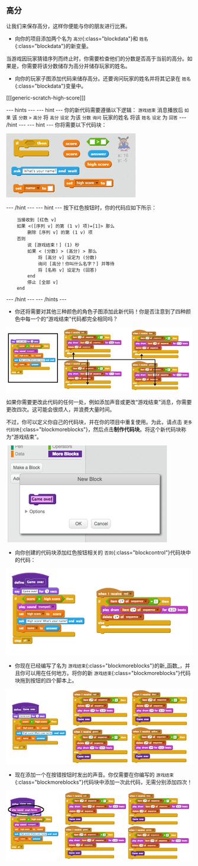 ## 高分

让我们来保存高分，这样你便能与你的朋友进行比赛。

+ 向你的项目添加两个名为 `高分`{:class="blockdata"}和 `姓名`{:class="blockdata"}的新变量。

当游戏因玩家猜错序列而终止时，你需要检查他们的分数是否高于当前的高分。如果是，你需要将该分数储存为高分并储存玩家的姓名。

+ 向你的玩家子图添加代码来储存高分。还要询问玩家的姓名并将其记录在 `姓名`{:class="blockdata"}变量中。

[[[generic-scratch-high-score]]]

--- hints ---
--- hint ---
你的新代码需要遵循以下逻辑：
`游戏结束` 消息播放后
`如果` 该 `分数` `>` `高分`
将 `高分` `设定` 为该 `分数`
`询问` 玩家的姓名
将该 `姓名` `设定` 为 `回答`
--- /hint ---
--- hint ---
你将需要以下代码块：

![Hint for high score](images/hint-high-score.png)

--- /hint ---
--- hint ---
按下红色按钮时，你的代码应如下所示：

```blocks
	当接收到 [红色 v]
	如果 <([序列 v] 的第 (1 v) 项)=[1]> 那么
		删除 [序列 v] 的第 (1 v) 项
	否则
		说 [游戏结束！] (1) 秒
		如果 < (分数) > (高分) > 那么
			将 [高分 v] 设定为 (分数)
			询问 [高分！你叫什么名字？] 并等待
			将 [名称 v] 设定为 (回答)
		end
		停止 [全部 v]
	end
```
--- /hint ---
--- /hints ---

+ 你还将需要对其他三种颜色的角色子图添加此新代码！你是否注意到了四种颜色中每一个的“游戏结束”代码都完全相同吗？

![screenshot](images/colour-same.png)

如果你需要更改此代码的任何一处，例如添加声音或更改“游戏结束”消息，你需要更改四次。这可能会很烦人，并浪费大量时间。

不过，你可以定义你自己的代码块，并在你的项目中重复使用。为此，请点击 `更多代码块`{:class="blockmoreblocks"}，然后点击**制作代码块**。将这个新代码块称为“游戏结束”。

![screenshot](images/colour-more.png)

+ 向你创建的代码块添加红色按钮相关的 `否则`{:class="blockcontrol"}代码块中的代码：

![screenshot](images/colour-make-block.png)

+ 你现在已经编写了名为 `游戏结束`{:class="blockmoreblocks"}的新_函数_，并且你可以用在任何地方。将你的新 `游戏结束`{:class="blockmoreblocks"}代码块拖到按钮的四个脚本上。

![screenshot](images/colour-use-block.png)

+ 现在添加一个在按错按钮时发出的声音。你仅需要在你编写的 `游戏结束`{:class="blockmoreblocks"}代码块中添加一次此代码，无需分别添加四次！

![screenshot](images/colour-cough.png)
